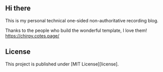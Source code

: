 ## Hi there

This is my personal technical one-sided non-authoritative recording blog.

Thanks to the people who build the wonderful template, I love them!
https://chirpy.cotes.page/

## License

This project is published under [MIT License][license].